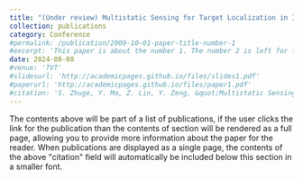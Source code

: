 ```yaml
---
title: "(Under review) Multistatic Sensing for Target Localization in ISAC Systems with Dynamic and Unknown-location Transmitters"
collection: publications
category: Conference
#permalink: /publication/2009-10-01-paper-title-number-1
#excerpt: 'This paper is about the number 1. The number 2 is left for future work.'
date: 2024-08-08
#venue: 'TVT'
#slidesurl: 'http://academicpages.github.io/files/slides1.pdf'
#paperurl: 'http://academicpages.github.io/files/paper1.pdf'
#citation: 'S. Zhuge, Y. Ma, Z. Lin, Y. Zeng, &quot;Multistatic Sensing for Target Localization in ISAC Systems with Dynamic and Unknown-location Transmitters&quot;, <i>Journal 1</i>. 1(1).'
---
```


The contents above will be part of a list of publications, if the user clicks the link for the publication than the contents of section will be rendered as a full page, allowing you to provide more information about the paper for the reader. When publications are displayed as a single page, the contents of the above "citation" field will automatically be included below this section in a smaller font.
